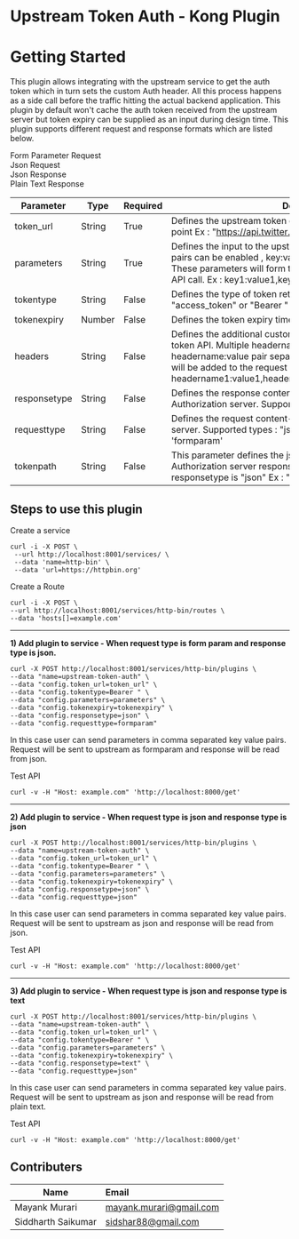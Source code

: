 # Upstream Token Auth - Kong Plugin

# Getting Started

This plugin allows integrating with the upstream service to get the auth token which in turn sets the custom Auth header. All this process happens as a side call before the traffic hitting the actual backend application. This plugin by default won't cache the auth token received from the upstream server but token expiry can be supplied as an input during design time.
This plugin supports different request and response formats which are listed below.

Form Parameter Request<br />
Json Request<br />
Json Response<br />
Plain Text Response<br />

| Parameter      | Type |Required|Description |
| ----------- | ----------- |----------- |----------------------- |
| token_url      | String       |True | Defines the upstream token endpoint, provide the complete end point Ex : "https://api.twitter.com/oauth/authorize"
| parameters   | String        |True | Defines the input to the upstream token API. Multiple key value pairs can be enabled , key:value pair separated by a comma. These parameters will form the request payload for the Token API call. Ex : key1:value1,key2:value2,key3:value3
| tokentype   | String        | False | Defines the type of token return by the Authorization Server Ex : "access_token" or "Bearer "
| tokenexpiry   | Number        |False | Defines the token expiry time in seconds Ex : 900
| headers   | String        |False | Defines the additional custom headers required by upstream token API. Multiple headername value pairs can be enabled , headername:value pair separated by a comma. These headers will be added to  the request payload for the Token API call. Ex : headername1:value1,headername2:value2,headername3:value3
| responsetype   | String        |False | Defines the response content-type expected from the Authorization server. Supported types : "json" , "text"
| requesttype   | String        |False | Defines the request content-type  expected by the Authorization server. Supported types : "json" , "formparam". Default 'formparam'
| tokenpath   | String        |False | This parameter defines the jsonpath of the token ,in the Authorization server response. Can be used only if the responsetype is "json" Ex : "responseObject.accessToken"

Steps to use this plugin
---

Create a service

```
curl -i -X POST \
 --url http://localhost:8001/services/ \
 --data 'name=http-bin' \
 --data 'url=https://httpbin.org'
 ```
 
 Create a Route
 
 ```
 curl -i -X POST \
 --url http://localhost:8001/services/http-bin/routes \
 --data 'hosts[]=example.com' 
 ```
---
 **1) Add plugin to service - When request type is form param and response type is json.**
 
 ```
 curl -X POST http://localhost:8001/services/http-bin/plugins \
--data "name=upstream-token-auth" \
--data "config.token_url=token_url" \
--data "config.tokentype=Bearer " \
--data "config.parameters=parameters" \
--data "config.tokenexpiry=tokenexpiry" \
--data "config.responsetype=json" \
--data "config.requesttype=formparam" 
```

In this case user can send parameters in comma separated key value pairs. Request will be sent to upstream as formparam and response will be read from json.

Test API

```
curl -v -H "Host: example.com" 'http://localhost:8000/get'
```
---
 **2) Add plugin to service - When request type is json and response type is json**
 
 ```
 curl -X POST http://localhost:8001/services/http-bin/plugins \
--data "name=upstream-token-auth" \
--data "config.token_url=token_url" \
--data "config.tokentype=Bearer " \
--data "config.parameters=parameters" \
--data "config.tokenexpiry=tokenexpiry" \
--data "config.responsetype=json" \
--data "config.requesttype=json" 
```

In this case user can send parameters in comma separated key value pairs. Request will be sent to upstream as json and response will be read from json.

Test API

```
curl -v -H "Host: example.com" 'http://localhost:8000/get'
```
---
 **3) Add plugin to service - When request type is json and response type is text**
 
 ```
 curl -X POST http://localhost:8001/services/http-bin/plugins \
--data "name=upstream-token-auth" \
--data "config.token_url=token_url" \
--data "config.tokentype=Bearer " \
--data "config.parameters=parameters" \
--data "config.tokenexpiry=tokenexpiry" \
--data "config.responsetype=text" \
--data "config.requesttype=json" 
```

In this case user can send parameters in comma separated key value pairs. Request will be sent to upstream as json and response will be read from plain text.

Test API

```
curl -v -H "Host: example.com" 'http://localhost:8000/get'
```

Contributers
---

| Name               | Email           
| -------------      |:-------------
| Mayank Murari      | mayank.murari@gmail.com 
| Siddharth Saikumar | sidshar88@gmail.com


 
